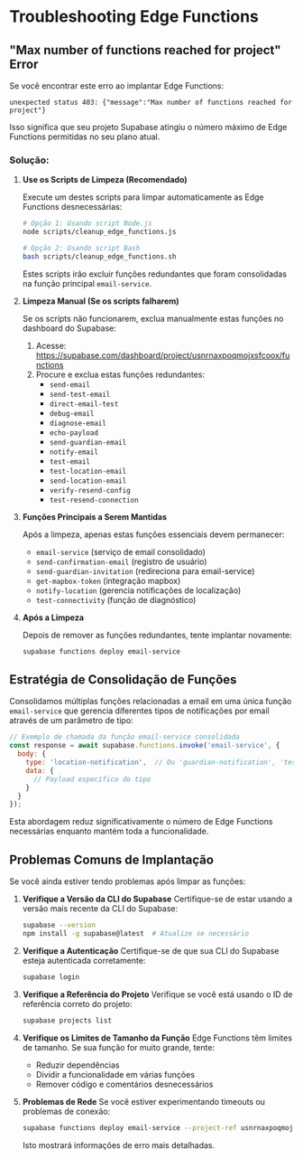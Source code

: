 
# Troubleshooting Edge Functions

## "Max number of functions reached for project" Error

Se você encontrar este erro ao implantar Edge Functions:

```
unexpected status 403: {"message":"Max number of functions reached for project"}
```

Isso significa que seu projeto Supabase atingiu o número máximo de Edge Functions permitidas no seu plano atual.

### Solução:

1. **Use os Scripts de Limpeza (Recomendado)**

   Execute um destes scripts para limpar automaticamente as Edge Functions desnecessárias:
   ```bash
   # Opção 1: Usando script Node.js
   node scripts/cleanup_edge_functions.js

   # Opção 2: Usando script Bash
   bash scripts/cleanup_edge_functions.sh
   ```
   
   Estes scripts irão excluir funções redundantes que foram consolidadas na função principal `email-service`.

2. **Limpeza Manual (Se os scripts falharem)**

   Se os scripts não funcionarem, exclua manualmente estas funções no dashboard do Supabase:
   
   1. Acesse: https://supabase.com/dashboard/project/usnrnaxpoqmojxsfcoox/functions
   2. Procure e exclua estas funções redundantes:
      - `send-email`
      - `send-test-email`
      - `direct-email-test`
      - `debug-email`
      - `diagnose-email`
      - `echo-payload`
      - `send-guardian-email`
      - `notify-email`
      - `test-email`
      - `test-location-email`
      - `send-location-email`
      - `verify-resend-config`
      - `test-resend-connection`

3. **Funções Principais a Serem Mantidas**

   Após a limpeza, apenas estas funções essenciais devem permanecer:
   - `email-service` (serviço de email consolidado)
   - `send-confirmation-email` (registro de usuário)
   - `send-guardian-invitation` (redireciona para email-service)
   - `get-mapbox-token` (integração mapbox)
   - `notify-location` (gerencia notificações de localização)
   - `test-connectivity` (função de diagnóstico)

4. **Após a Limpeza**

   Depois de remover as funções redundantes, tente implantar novamente:
   ```bash
   supabase functions deploy email-service
   ```

## Estratégia de Consolidação de Funções

Consolidamos múltiplas funções relacionadas a email em uma única função `email-service` que gerencia diferentes tipos de notificações por email através de um parâmetro de tipo:

```javascript
// Exemplo de chamada da função email-service consolidada
const response = await supabase.functions.invoke('email-service', {
  body: {
    type: 'location-notification',  // Ou 'guardian-notification', 'test', etc.
    data: {
      // Payload específico do tipo
    }
  }
});
```

Esta abordagem reduz significativamente o número de Edge Functions necessárias enquanto mantém toda a funcionalidade.

## Problemas Comuns de Implantação

Se você ainda estiver tendo problemas após limpar as funções:

1. **Verifique a Versão da CLI do Supabase**
   Certifique-se de estar usando a versão mais recente da CLI do Supabase:
   ```bash
   supabase --version
   npm install -g supabase@latest  # Atualize se necessário
   ```

2. **Verifique a Autenticação**
   Certifique-se de que sua CLI do Supabase esteja autenticada corretamente:
   ```bash
   supabase login
   ```

3. **Verifique a Referência do Projeto**
   Verifique se você está usando o ID de referência correto do projeto:
   ```bash
   supabase projects list
   ```

4. **Verifique os Limites de Tamanho da Função**
   Edge Functions têm limites de tamanho. Se sua função for muito grande, tente:
   - Reduzir dependências
   - Dividir a funcionalidade em várias funções
   - Remover código e comentários desnecessários

5. **Problemas de Rede**
   Se você estiver experimentando timeouts ou problemas de conexão:
   ```bash
   supabase functions deploy email-service --project-ref usnrnaxpoqmojxsfcoox --debug
   ```
   Isto mostrará informações de erro mais detalhadas.
